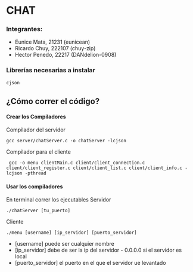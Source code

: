 # CHAT
### Integrantes:
- Eunice Mata, 21231 (eunicean) 
- Ricardo Chuy, 222107 (chuy-zip)
- Hector Penedo, 22217 (DANdelion-0908)

### Librerías necesarias a instalar
```c
cjson
```

## ¿Cómo correr el código?

#### Crear los Compiladores
Compilador del servidor
```
gcc server/chatServer.c -o chatServer -lcjson
```
Compilador para el cliente
```
 gcc -o menu clientMain.c client/client_connection.c client/client_register.c client/client_list.c client/client_info.c -lcjson -pthread
```

#### Usar los compiladores
En terminal correr los ejecutables
Servidor
```
./chatServer [tu_puerto]
```
Cliente
```
./menu [username] [ip_servidor] [puerto_servidor]
```
- [username] puede ser cualquier nombre
- [ip_servidor] debe de ser la ip del servidor - 0.0.0.0 si el servidor es local
- [puerto_servidor] el puerto en el que el servidor ue levantado